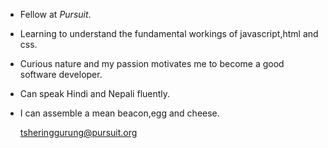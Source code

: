 * Fellow at *Pursuit*.
* Learning to understand the fundamental workings of javascript,html and css. 
* Curious nature and my passion motivates me to become a good software developer.
* Can speak Hindi and Nepali fluently.
* I can assemble a mean beacon,egg and cheese.

  tsheringgurung@pursuit.org
